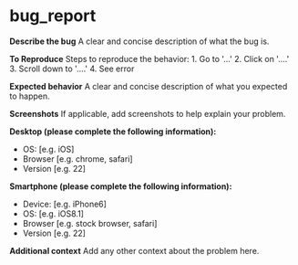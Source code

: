 # bug\_report

**Describe the bug** A clear and concise description of what the bug is.

**To Reproduce** Steps to reproduce the behavior: 1. Go to '...' 2. Click on '....' 3. Scroll down to '....' 4. See error

**Expected behavior** A clear and concise description of what you expected to happen.

**Screenshots** If applicable, add screenshots to help explain your problem.

**Desktop \(please complete the following information\):**

* OS: \[e.g. iOS\]
* Browser \[e.g. chrome, safari\]
* Version \[e.g. 22\]

**Smartphone \(please complete the following information\):**

* Device: \[e.g. iPhone6\]
* OS: \[e.g. iOS8.1\]
* Browser \[e.g. stock browser, safari\]
* Version \[e.g. 22\]

**Additional context** Add any other context about the problem here.

